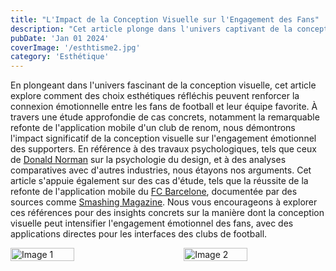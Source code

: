 ```yaml
---
title: "L'Impact de la Conception Visuelle sur l'Engagement des Fans"
description: "Cet article plonge dans l'univers captivant de la conception visuelle et examine son influence directe sur l'engagement émotionnel des fans dans le contexte du football."
pubDate: 'Jan 01 2024'
coverImage: '/esthtisme2.jpg' 
category: 'Esthétique'
---
```


En plongeant dans l'univers fascinant de la conception visuelle, cet article explore comment des choix esthétiques réfléchis peuvent renforcer la connexion émotionnelle entre les fans de football et leur équipe favorite. À travers une étude approfondie de cas concrets, notamment la remarquable refonte de l'application mobile d'un club de renom, nous démontrons l'impact significatif de la conception visuelle sur l'engagement émotionnel des supporters. En référence à des travaux psychologiques, tels que ceux de <a href="https://jnd.org/" class="text-gradient_indigo-purple">Donald Norman</a> sur la psychologie du design, et à des analyses comparatives avec d'autres industries, nous étayons nos arguments. Cet article s'appuie également sur des cas d'étude, tels que la réussite de la refonte de l'application mobile du <a href="https://www.fcbarcelona.fr/fr/official-app" class="text-gradient_indigo-purple">FC Barcelone</a>, documentée par des sources comme <a href="https://www.smashingmagazine.com/" class="text-gradient_indigo-purple">Smashing Magazine</a>. Nous vous encourageons à explorer ces références pour des insights concrets sur la manière dont la conception visuelle peut intensifier l'engagement émotionnel des fans, avec des applications directes pour les interfaces des clubs de football.

<div style="display: flex; justify-content: space-between; margin-top: 10px;">  
<img src="/article1-1.jpg" alt="Image 1" style="width: 45%;">
  <img src="/article1.jpg" alt="Image 2" style="width: 45%;">
</div>
